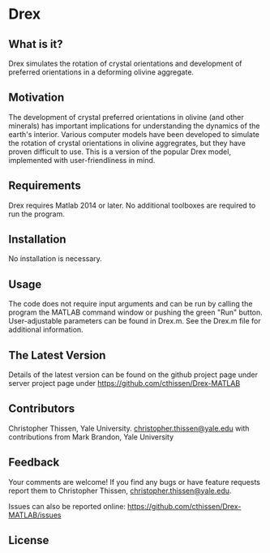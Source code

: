 # Drex #

What is it? 
----------------- 
Drex simulates the rotation of crystal orientations and development of preferred orientations in a deforming olivine aggregate.


Motivation
------------------ 
The development of crystal preferred orientations in olivine (and other minerals) has important implications for understanding the dynamics of the earth's interior. Various computer models have been developed to simulate the rotation of crystal orientations in olivine aggregrates, but they have proven difficult to use. This is a version of the popular Drex model, implemented with user-friendliness in mind. 


Requirements
------------------ 
Drex requires Matlab 2014 or later. No additional toolboxes are required to run the program. 


Installation
------------------ 
No installation is necessary.


Usage
------------------ 
The code does not require input arguments and can be run by calling the program the MATLAB command window or pushing the green "Run" button. User-adjustable parameters can be found in Drex.m. See the Drex.m file for additional information.


The Latest Version
------------------ 
Details of the latest version can be found on the github project page under 
  server project page under https://github.com/cthissen/Drex-MATLAB


Contributors
------------------ 
Christopher Thissen, Yale University. christopher.thissen@yale.edu
with contributions from Mark Brandon, Yale University


Feedback
------------------ 
Your comments are welcome! If you find any bugs or have feature requests report them to
Christopher Thissen, christopher.thissen@yale.edu. 

Issues can also be reported online: https://github.com/cthissen/Drex-MATLAB/issues



License
------------------ 




